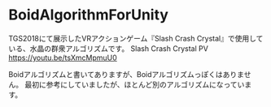 # BoidAlgorithmForUnity
TGS2018にて展示したVRアクションゲーム『Slash Crash Crystal』で使用している、水晶の群衆アルゴリズムです。
Slash Crash Crystal PV https://youtu.be/tsXmcMpmuU0

Boidアルゴリズムと書いてありますが、Boidアルゴリズムっぽくはありません。
最初に参考にしていましたが、ほとんど別のアルゴリズムになっています。

